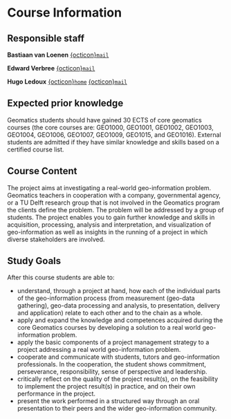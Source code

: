 
# Course Information


## Responsible staff


__Bastiaan van Loenen__ 
[{octicon}`mail`](mailto:b.vanloenen@tudelft.nl)

__Edward Verbree__
[{octicon}`mail`](mailto:e.verbree@tudelft.nl)

__Hugo Ledoux__
[{octicon}`home`](https://3d.bk.tudelft.nl/hledoux) 
[{octicon}`mail`](mailto:h.ledoux@tudelft.nl)


## Expected prior knowledge 
Geomatics students should have gained 30 ECTS of core geomatics courses (the core courses are: GEO1000, GEO1001, GEO1002, GEO1003, GEO1004, GEO1006, GEO1007, GEO1009, GEO1015, and GEO1016). External students are admitted if they have similar knowledge and skills based on a certified course list.

## Course Content
The project aims at investigating a real-world geo-information problem. Geomatics teachers in cooperation with a company, governmental agency, or a TU Delft research group that is not involved in the Geomatics program the clients define the problem. The problem will be addressed by a group of students. The project enables you to gain further knowledge and skills in acquisition, processing, analysis and interpretation, and visualization of geo-information as well as insights in the running of a project in which diverse stakeholders are involved.

## Study Goals

After this course students are able to:

* understand, through a project at hand, how each of the individual parts of the geo-information process (from measurement (geo-data gathering), geo-data processing and analysis, to presentation, delivery and application) relate to each other and to the chain as a whole.
* apply and expand the knowledge and competences acquired during the core Geomatics courses by developing a solution to a real world geo-information problem.
* apply the basic components of a project management strategy to a project addressing a real world geo-information problem.
* cooperate and communicate with students, tutors and geo-information professionals. In the cooperation, the student shows commitment, perseverance, responsibility, sense of perspective and leadership.
* critically reflect on the quality of the project result(s), on the feasibility to implement the project result(s) in practice, and on their own performance in the project.
* present the work performed in a structured way through an oral presentation to their peers and the wider geo-information community.


